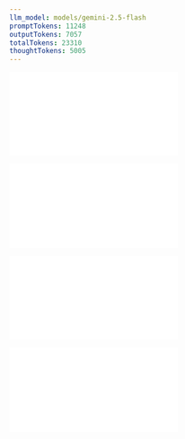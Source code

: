 ```yaml
---
llm_model: models/gemini-2.5-flash
promptTokens: 11248
outputTokens: 7057
totalTokens: 23310
thoughtTokens: 5005
---
```


![@](steps/_.f3d57897.md)

![@](steps/file.f4719fbb.md)

![@](steps/file.84a73ed7.md)

![@](steps/response.99d456f7.md)